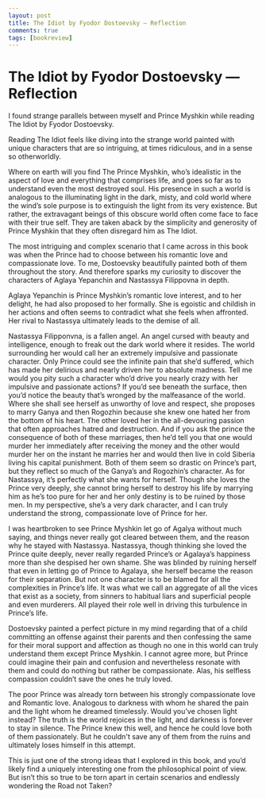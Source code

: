 ```yaml
---
layout: post
title: The Idiot by Fyodor Dostoevsky — Reflection
comments: true
tags: [bookreview]
---
```


# The Idiot by Fyodor Dostoevsky — Reflection

I found strange parallels between myself and Prince Myshkin while reading The Idiot by Fyodor Dostoevsky.

Reading The Idiot feels like diving into the strange world painted with unique characters that are so intriguing, at times ridiculous, and in a sense so otherworldly.

Where on earth will you find The Prince Myshkin, who’s idealistic in the aspect of love and everything that comprises life, and goes so far as to understand even the most destroyed soul. His presence in such a world is analogous to the illuminating light in the dark, misty, and cold world where the wind’s sole purpose is to extinguish the light from its very existence. But rather, the extravagant beings of this obscure world often come face to face with their true self. They are taken aback by the simplicity and generosity of Prince Myshkin that they often disregard him as The Idiot.

The most intriguing and complex scenario that I came across in this book was when the Prince had to choose between his romantic love and compassionate love. To me, Dostoevsky beautifully painted both of them throughout the story. And therefore sparks my curiosity to discover the characters of Aglaya Yepanchin and Nastassya Filippovna in depth.

Aglaya Yepanchin is Prince Myshkin’s romantic love interest, and to her delight, he had also proposed to her formally. She is egoistic and childish in her actions and often seems to contradict what she feels when affronted. Her rival to Nastassya ultimately leads to the demise of all.

Nastassya Filipponvna, is a fallen angel. An angel cursed with beauty and intelligence, enough to freak out the dark world where it resides. The world surrounding her would call her an extremely impulsive and passionate character. Only Prince could see the infinite pain that she’d suffered, which has made her delirious and nearly driven her to absolute madness. Tell me would you pity such a character who’d drive you nearly crazy with her impulsive and passionate actions? If you’d see beneath the surface, then you’d notice the beauty that’s wronged by the malfeasance of the world. Where she shall see herself as unworthy of love and respect, she proposes to marry Ganya and then Rogozhin because she knew one hated her from the bottom of his heart. The other loved her in the all-devouring passion that often approaches hatred and destruction. And if you ask the prince the consequence of both of these marriages, then he’d tell you that one would murder her immediately after receiving the money and the other would murder her on the instant he marries her and would then live in cold Siberia living his capital punishment. Both of them seem so drastic on Prince’s part, but they reflect so much of the Ganya’s and Rogozhin’s character. As for Nastassya, it’s perfectly what she wants for herself. Though she loves the Prince very deeply, she cannot bring herself to destroy his life by marrying him as he’s too pure for her and her only destiny is to be ruined by those men. In my perspective, she’s a very dark character, and I can truly understand the strong, compassionate love of Prince for her.

I was heartbroken to see Prince Myshkin let go of Agalya without much saying, and things never really got cleared between them, and the reason why he stayed with Nastassya. Nastassya, though thinking she loved the Prince quite deeply, never really regarded Prince’s or Agalaya’s happiness more than she despised her own shame. She was blinded by ruining herself that even in letting go of Prince to Agalaya, she herself became the reason for their separation. But not one character is to be blamed for all the complexities in Prince’s life. It was what we call an aggregate of all the vices that exist as a society, from sinners to habitual liars and superficial people and even murderers. All played their role well in driving this turbulence in Prince’s life.

Dostoevsky painted a perfect picture in my mind regarding that of a child committing an offense against their parents and then confessing the same for their moral support and affection as though no one in this world can truly understand them except Prince Myshkin. I cannot agree more, but Prince could imagine their pain and confusion and nevertheless resonate with them and could do nothing but rather be compassionate. Alas, his selfless compassion couldn’t save the ones he truly loved.

The poor Prince was already torn between his strongly compassionate love and Romantic love. Analogous to darkness with whom he shared the pain and the light whom he dreamed timelessly. Would you’ve chosen light instead? The truth is the world rejoices in the light, and darkness is forever to stay in silence. The Prince knew this well, and hence he could love both of them passionately. But he couldn't save any of them from the ruins and ultimately loses himself in this attempt.

This is just one of the strong ideas that I explored in this book, and you’d likely find a uniquely interesting one from the philosophical point of view. But isn’t this so true to be torn apart in certain scenarios and endlessly wondering the Road not Taken?
